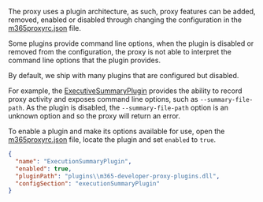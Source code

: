 The proxy uses a plugin architecture, as such, proxy features can be added, removed, enabled or disabled through changing the configuration in the [m365proxyrc.json](./m365proxyrc.json) file. 

Some plugins provide command line options, when the plugin is disabled or removed from the configuration, the proxy is not able to interpret the command line options that the plugin provides.

By default, we ship with many plugins that are configured but disabled. 

For example, the [ExecutiveSummaryPlugin](./ExecutiveSummaryPlugin) provides the ability to record proxy activity and exposes command line options, such as `--summary-file-path`. As the plugin is disabled, the `--summary-file-path` option is an unknown option and so the proxy will return an error.

To enable a plugin and make its options available for use, open the [m365proxyrc.json](./m365proxyrc.json) file, locate the plugin and set `enabled` to `true`.

```json
{
  "name": "ExecutionSummaryPlugin",
  "enabled": true,
  "pluginPath": "plugins\\m365-developer-proxy-plugins.dll",
  "configSection": "executionSummaryPlugin"
}
```
